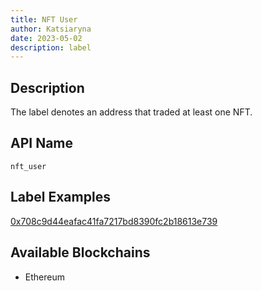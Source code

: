 ```yaml
---
title: NFT User
author: Katsiaryna
date: 2023-05-02
description: label
---
```


## Description

The label denotes an address that traded at least one NFT.

## API Name

`nft_user`


## Label Examples

[0x708c9d44eafac41fa7217bd8390fc2b18613e739](https://etherscan.io/address/0x708c9d44eafac41fa7217bd8390fc2b18613e739)

## Available Blockchains

* Ethereum
